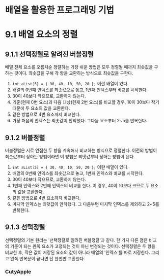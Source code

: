 # 배열을 활용한 프로그래밍 기법

# 9.1 배열 요소의 정렬

## 9.1.1 선택정렬로 알려진 버블정렬

배열 전체 요소를 오름차순 정렬하는 가장 쉬운 방법은 모두 정렬될 때까지 최솟값을 구하는 것이다. 최솟값을 구해 각 항을 교환하는 방식으로 최솟값을 구한다. 
1. `int aList[5] = { 30, 40, 10, 50, 20 };` 이란 배열이 있다. 
2. 배열의 0번째 인덱스를 최솟값으로 놓고, 1번째 인덱스부터 비교를 시작한다.
3. 30이 40보다 작으므로, 교환하지 않는다. 
4. 기준(현재 0번 요소)과 다음 대상(현재 2번 요소)를 비교할 경우, 10이 30보다 작기 때문에 두 요소의 값을 교환한다.
5. 같은 방법으로 4번 요소까지 비교한다.
6. 가장 처음의 인덱스는 최솟값이 안착했다. 그다음 요소부터 2~5를 반복한다.

## 9.1.2 버블정렬

버블정렬은 서로 연접한 두 항을 계속해서 비교하는 방식으로 정렬한다. 이전의 방법이 최솟값부터 정하는 방법이라면 이 방법은 최댓값부터 정하는 방법이 된다.

1. `int aList[5] = { 30, 40, 10, 50, 20 };` 이란 배열이 있다. 
2. 배열의 0번째 인덱스를 최솟값으로 놓고, 1번째 인덱스와 비교를 시작한다.
3. 30이 40보다 작으므로, 교환하지 않는다.
4. 1번째 인덱스와 2번째 인덱스의 비교를 한다. 이 경우, 40이 10보다 크므로 두 요소의 값을 교환한다.
5. 같은 방법으로 4번 요소까지 비교한다.
6. 마지막 인덱스는 최댓값이 안착했다. 그 다음부턴 마지막 인덱스를 제외하고 2~5를 반복한다.

## 9.1.3 선택정렬

선택정렬의 기본 원리는 '선택정렬로 알려진 버블정렬'과 같다. 한 가지 다른 점은 비교의 기준이 되는 왼쪽 요소가 고정되는 것이 아닌 변경되는 것이다. 선택정렬은 두 항을 비교한 후, 작은 값이 저장된 요소의 값이 아니라 배열의 '인덱스'를 따로 저장한다. 그리고 안쪽 반복문이 끝나면 단 한번만 교환한다. 

### CutyApple